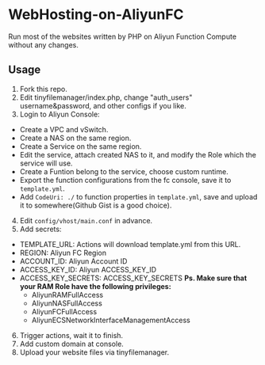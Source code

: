 # WebHosting-on-AliyunFC
Run most of the websites written by PHP on Aliyun Function Compute without any changes.

## Usage
1. Fork this repo.
2. Edit tinyfilemanager/index.php, change "auth_users" username&password, and other configs if you like.
3. Login to Aliyun Console:
  * Create a VPC and vSwitch.
  * Create a NAS on the same region.
  * Create a Service on the same region.
  * Edit the service, attach created NAS to it, and modify the Role which the service will use.
  * Create a Funtion belong to the service, choose custom runtime.
  * Export the function configurations from the fc console, save it to `template.yml`.
  * Add `CodeUri: ./` to function properties in `template.yml`, save and upload it to somewhere(Github Gist is a good choice).
4. Edit `config/vhost/main.conf` in advance.
5. Add secrets:
  * TEMPLATE_URL: Actions will download template.yml from this URL.
  * REGION: Aliyun FC Region
  * ACCOUNT_ID: Aliyun Account ID
  * ACCESS_KEY_ID: Aliyun ACCESS_KEY_ID
  * ACCESS_KEY_SECRETS: ACCESS_KEY_SECRETS
    **Ps.  Make sure that your RAM Role have the following privileges:**
    * AliyunRAMFullAccess
    * AliyunNASFullAccess
    * AliyunFCFullAccess
    * AliyunECSNetworkInterfaceManagementAccess
6. Trigger actions, wait it to finish.
7. Add custom domain at console.
8. Upload your website files via tinyfilemanager.